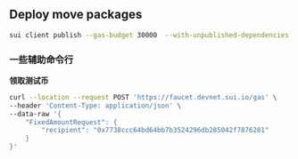 ## Deploy move packages
```bash
sui client publish --gas-budget 30000  --with-unpublished-dependencies move/stake
```

### 一些辅助命令行

**领取测试币**
```bash
curl --location --request POST 'https://faucet.devnet.sui.io/gas' \
--header 'Content-Type: application/json' \
--data-raw '{
    "FixedAmountRequest": {
        "recipient": "0x7738ccc64bd64bb7b3524296db285042f7876281"
    }
}'
```

